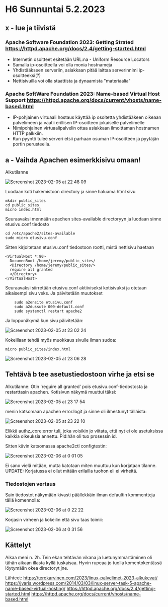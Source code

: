 # H6 Sunnuntai 5.2.2023

## x - lue ja tiivistä 

### Apache Software Foundation 2023: Getting Strated https://httpd.apache.org/docs/2.4/getting-started.html

- Internetin osoitteet esitetään URL:na - Uniform Resource Locators
- Samalla ip-osoitteella voi olla monia hostnameja
- Yhdistääkseen serveriin, asiakkaan pitää laittaa serverinnimi ip-osoitteeksi(?)
- Nettisivuilla voi olla staattista ja dynaamista "materiaalia"

### Apache SoftWare Foundation 2023: Name-based Virtual Host Support https://httpd.apache.org/docs/current/vhosts/name-based.html

- IP-pohjainen virtuaali hostaus käyttää ip osoitetta yhdistääkeen oikeaan palvelimeen ja vaatii erillisen IP-osoitteen jokaiselle palvelimelle
- Nimipohjainen virtuaalipalvelin ottaa asiakkaan ilmoittaman hostnamen HTTP palkkiin.
-  Kun pyyntö tulee serveri etsii <VirtualHost> parhaan osuman IP-osoitteen ja pyytäjän portin perusteella.


## a - Vaihda Apachen esimerkkisivu omaan!

Alkutilanne
    
![Screenshot 2023-02-05 at 22 48 09](https://user-images.githubusercontent.com/104775534/216844987-b46148db-c895-44b5-b49e-8ed9ca37d300.png)


Luodaan koti hakemistoon directory ja sinne haluama html sivu

    mkdir public_sites
    cd public_sites
    micro index.html
    
 Seuraavaksi mennään apachen sites-available directoryyn ja luodaan sinne etusivu.conf tiedosto
 
    cd /etc/apache2/sites-available
    sudo micro etusivu.conf
    
 Sitten kirjoitetaan etusivu.conf tiedostoon rootti, mistä nettisivu haetaan
 
    <VirtualHost *:80>
      DocumenRoot /home/jeremy/public_sites/
      <Directory /home/jeremy/public_sites/>
      require all granted
      </Directory>
    </VirtualHost>
    
  Seuraavaksi siirretään etusivu.conf aktiiviseksi kotisivuksi ja otetaan aikaisempi sivu veks. Ja päivitetään muutokset
    
        sudo a2ensite etusivu.conf
        sudo a2dussute 000-default.conf
        sudo systemctl restart apache2
        
Ja loppunäkymä kun sivu päivitetään:

![Screenshot 2023-02-05 at 23 02 24](https://user-images.githubusercontent.com/104775534/216845602-0246bdfd-4eba-4476-b522-5b90e1275c40.png)

Kokeillaan tehdä myös muokkaus sivulle ilman sudoa:
  
    micro public_sites/index.html
    
![Screenshot 2023-02-05 at 23 06 28](https://user-images.githubusercontent.com/104775534/216845798-375b11d9-4e4a-4792-bbf7-b69e12750add.png)


## Tehtävä b tee asetustiedostoon virhe ja etsi se

Alkutilanne: Otin 'reguire all granted' pois etusivu.conf-tiedostosta ja restarttasin apachen. Kotisivun näkymä muuttui täksi: 
  
![Screenshot 2023-02-05 at 23 17 54](https://user-images.githubusercontent.com/104775534/216846374-2a91a93b-2bd2-41ee-be7c-07d2822825db.png)

menin katsomaan apachen error.logit ja sinne oli ilmestunyt tälläista:
        
![Screenshot 2023-02-05 at 23 22 10](https://user-images.githubusercontent.com/104775534/216846773-e661eebc-e4cc-4874-8423-cc2f976f47b6.png)

Elikkä authz_core:error tuli, joka voisikin jo viitata, että nyt ei ole asetuksissa kaikkia oikeuksia annettu. Pid:hän oli tuo prosessin id.

Sitten kävin katsomassa apache2ctl configtestin:

![Screenshot 2023-02-06 at 0 01 05](https://user-images.githubusercontent.com/104775534/216848416-cde4f30b-69c7-465f-b541-4979a3769f5e.png)

Ei sano vielä mitään, mutta katotaan miten muuttuu kun korjataan tilanne. UPDATE: Korjatussa ei ollut mitään erilailla tuohon eli ei virheitä.

### Tiedostojen vertaus

Sain tiedostot näkymään kivasti päällekkäin ilman defaultin kommentteja tällä komennolla:

![Screenshot 2023-02-06 at 0 22 22](https://user-images.githubusercontent.com/104775534/216849282-8bcde615-ac3a-4ca4-a01f-832631969739.png)


Korjasin virheen ja kokeilin että sivu taas toimii:

![Screenshot 2023-02-06 at 0 31 56](https://user-images.githubusercontent.com/104775534/216849680-57771a09-b952-47dc-9d3f-24885fbf91e8.png)


## Kättelyt

Aikaa meni n. 2h. Tein ekan tehtävän vikana ja luetunymmärtäminen oli tähän aikaan illasta kyllä tuskaisaa. Hyvin rupeaa jo tuolla komentokentässä löytymään okea directoryt jne.

Lähteet: https://terokarvinen.com/2023/linux-palvelimet-2023-alkukevat/
https://jvaris.wordpress.com/2014/03/03/linux-server-task-5-apache-name-based-virtual-hosting/
https://httpd.apache.org/docs/2.4/getting-started.html
https://httpd.apache.org/docs/current/vhosts/name-based.html

